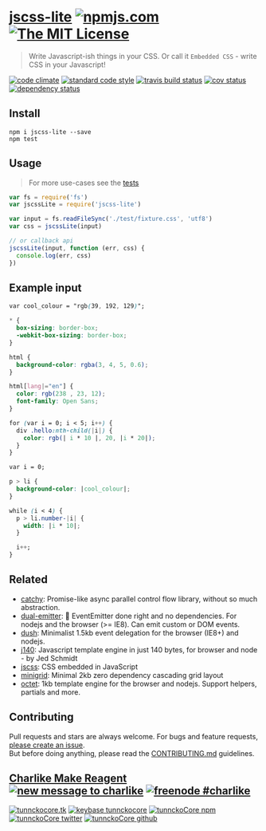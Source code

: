 # [jscss-lite][author-www-url] [![npmjs.com][npmjs-img]][npmjs-url] [![The MIT License][license-img]][license-url] 

> Write Javascript-ish things in your CSS. Or call it `Embedded CSS` - write CSS in your Javascript!

[![code climate][codeclimate-img]][codeclimate-url] [![standard code style][standard-img]][standard-url] [![travis build status][travis-img]][travis-url] [![cov status][cov-img]][cov-url] [![dependency status][david-img]][david-url]


## Install
```
npm i jscss-lite --save
npm test
```


## Usage
> For more use-cases see the [tests](./test/index.js)

```js
var fs = require('fs')
var jscssLite = require('jscss-lite')

var input = fs.readFileSync('./test/fixture.css', 'utf8')
var css = jscssLite(input)

// or callback api
jscssLite(input, function (err, css) {
  console.log(err, css)
})
```

## Example input

```CSS
var cool_colour = "rgb(39, 192, 129)";

* {
  box-sizing: border-box;
  -webkit-box-sizing: border-box;
}

html {
  background-color: rgba(3, 4, 5, 0.6);
}

html[lang|="en"] {
  color: rgb(238 , 23, 12);
  font-family: Open Sans;
}

for (var i = 0; i < 5; i++) {
  div .hello:nth-child(|i|) {
    color: rgb(| i * 10 |, 20, |i * 20|);
  }
}

var i = 0;

p > li {
  background-color: |cool_colour|;
}

while (i < 4) {
  p > li.number-|i| {
    width: |i * 10|;
  }

  i++;
}
```


## Related
- [catchy](https://github.com/tunnckoCore/catchy): Promise-like async parallel control flow library, without so much abstraction.
- [dual-emitter](https://github.com/tunnckocore/dual-emitter): :tropical_drink: EventEmitter done right and no dependencies. For nodejs and the browser (>= IE8). Can emit custom or DOM events.
- [dush](https://github.com/tunnckocore/dush): Minimalist 1.5kb event delegation for the browser (IE8+) and nodejs.
- [j140](https://github.com/tunnckoCore/j140): Javascript template engine in just 140 bytes, for browser and node - by Jed Schmidt
- [jscss](https://github.com/AlexanderSelzer/jscss): CSS embedded in JavaScript
- [minigrid](http://alves.im/minigrid): Minimal 2kb zero dependency cascading grid layout
- [octet](https://github.com/tunnckocore/octet): 1kb template engine for the browser and nodejs. Support helpers, partials and more.


## Contributing
Pull requests and stars are always welcome. For bugs and feature requests, [please create an issue](https://github.com/tunnckoCore/jscss-lite/issues/new).  
But before doing anything, please read the [CONTRIBUTING.md](./CONTRIBUTING.md) guidelines.


## [Charlike Make Reagent](http://j.mp/1stW47C) [![new message to charlike][new-message-img]][new-message-url] [![freenode #charlike][freenode-img]][freenode-url]

[![tunnckocore.tk][author-www-img]][author-www-url] [![keybase tunnckocore][keybase-img]][keybase-url] [![tunnckoCore npm][author-npm-img]][author-npm-url] [![tunnckoCore twitter][author-twitter-img]][author-twitter-url] [![tunnckoCore github][author-github-img]][author-github-url]


[npmjs-url]: https://www.npmjs.com/package/jscss-lite
[npmjs-img]: https://img.shields.io/npm/v/jscss-lite.svg?label=jscss-lite

[license-url]: https://github.com/tunnckoCore/jscss-lite/blob/master/LICENSE.md
[license-img]: https://img.shields.io/badge/license-MIT-blue.svg


[codeclimate-url]: https://codeclimate.com/github/tunnckoCore/jscss-lite
[codeclimate-img]: https://img.shields.io/codeclimate/github/tunnckoCore/jscss-lite.svg

[cov-url]: https://codeclimate.com/github/tunnckoCore/jscss-lite
[cov-img]: https://img.shields.io/codeclimate/coverage/github/tunnckoCore/jscss-lite.svg

[travis-url]: https://travis-ci.org/tunnckoCore/jscss-lite
[travis-img]: https://img.shields.io/travis/tunnckoCore/jscss-lite.svg

[coveralls-url]: https://coveralls.io/r/tunnckoCore/jscss-lite
[coveralls-img]: https://img.shields.io/coveralls/tunnckoCore/jscss-lite.svg

[david-url]: https://david-dm.org/tunnckoCore/jscss-lite
[david-img]: https://img.shields.io/david/dev/tunnckoCore/jscss-lite.svg

[standard-url]: https://github.com/feross/standard
[standard-img]: https://img.shields.io/badge/code%20style-standard-brightgreen.svg


[author-www-url]: http://www.tunnckocore.tk
[author-www-img]: https://img.shields.io/badge/www-tunnckocore.tk-fe7d37.svg

[keybase-url]: https://keybase.io/tunnckocore
[keybase-img]: https://img.shields.io/badge/keybase-tunnckocore-8a7967.svg

[author-npm-url]: https://www.npmjs.com/~tunnckocore
[author-npm-img]: https://img.shields.io/badge/npm-~tunnckocore-cb3837.svg

[author-twitter-url]: https://twitter.com/tunnckoCore
[author-twitter-img]: https://img.shields.io/badge/twitter-@tunnckoCore-55acee.svg

[author-github-url]: https://github.com/tunnckoCore
[author-github-img]: https://img.shields.io/badge/github-@tunnckoCore-4183c4.svg

[freenode-url]: http://webchat.freenode.net/?channels=charlike
[freenode-img]: https://img.shields.io/badge/freenode-%23charlike-5654a4.svg

[new-message-url]: https://github.com/tunnckoCore/messages
[new-message-img]: https://img.shields.io/badge/ask%20me-anything-green.svg